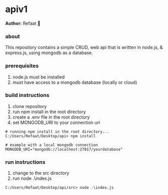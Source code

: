 # apiv1 #
**Author:** Refaat 🌻

### about  ###  
This repository contains a simple CRUD, web api that is written in node.js, & express.js, using mongodb as a database.  
  
### prerequisites ###
1. node.js must be installed
2. must have access to a mongodb database (locally or cloud)

### build instructions ###
1. clone repository
2. run npm install in the root directory
3. create a .env file in the root directory
4. set MONGODB_URI to your connection uri

```
# running npm install in the root directory...
C:/Users/Refaat/Desktop/api> npm install
```
```
# example with a local mongodb connection
MONGODB_URI="mongodb://localhost:27017/yourdatabase"
```

### run instructions ###
1. change to the src directory
2. run node .\index.js

```
C:/Users/Refaat/Desktop/api/src> node .\index.js
```
